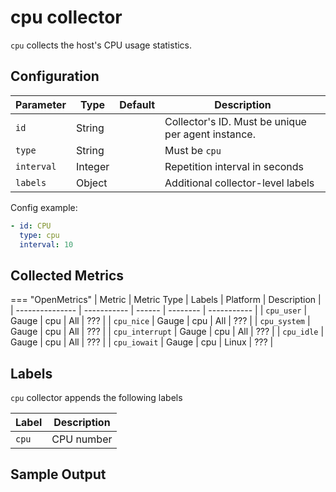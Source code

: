# cpu collector

`cpu` collects the host's CPU usage statistics.

## Configuration

| Parameter  | Type    | Default | Description                                        |
| ---------- | ------- | ------- | -------------------------------------------------- |
| `id`       | String  |         | Collector's ID. Must be unique per agent instance. |
| `type`     | String  |         | Must be `cpu`                                      |
| `interval` | Integer |         | Repetition interval in seconds                     |
| `labels`   | Object  |         | Additional collector-level labels                  |

Config example:

``` yaml
- id: CPU
  type: cpu
  interval: 10
```

## Collected Metrics

=== "OpenMetrics"
  | Metric          | Metric Type | Labels | Platform | Description |
  | --------------- | ----------- | ------ | -------- | ----------- |
  | `cpu_user`      | Gauge       | cpu    | All      | ???         |
  | `cpu_nice`      | Gauge       | cpu    | All      | ???         |
  | `cpu_system`    | Gauge       | cpu    | All      | ???         |
  | `cpu_interrupt` | Gauge       | cpu    | All      | ???         |
  | `cpu_idle`      | Gauge       | cpu    | All      | ???         |
  | `cpu_iowait`    | Gauge       | cpu    | Linux    | ???         |

## Labels

`cpu` collector appends the following labels

| Label | Description |
| ----- | ----------- |
| `cpu` | CPU number  |

## Sample Output